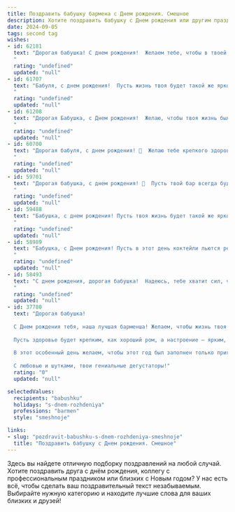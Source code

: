 ```yaml
---
title: Поздравить бабушку бармена c Днем рождения. Смешное
description: Хотите поздравить бабушку c Днем рождения или другим праздником? Наш ИИ создаст незабываемое поздравление, а вы обязательно выделитесь среди других.  
date: 2024-09-05
tags: second tag
wishes:
- id: 62181
  text: "Дорогая бабушка! С днем рождения!  Желаем тебе, чтобы в твоей жизни было столько же ярких моментов, сколько коктейлей ты смешала за свою карьеру бармена! 🍹🥂🎉
  "
  rating: "undefined"
  updated: "null"
- id: 61707
  text: "Бабуля, с днем рождения!  Пусть жизнь твоя будет такой же яркой и искрящей, как коктейли, которые ты смешиваешь!  Желаем тебе  крепкого здоровья,  веселых клиентов и много-много  \"спасибо\" за вкуснейшие напитки! 🥂
  "
  rating: "undefined"
  updated: "null"
- id: 61208
  text: "Дорогая Бабушка, с Днем рождения!  Желаю, чтобы твоя жизнь была полна ярких моментов, как разноцветные коктейли, которые ты так мастерски готовишь. Пусть каждый день приносит новые \"шоты\" радости и \"длинные\" годы счастья!  🎂🍸🥂
  "
  rating: "undefined"
  updated: "null"
- id: 60700
  text: "Дорогая бабуля, с днем рождения! 🥂  Желаю тебе крепкого здоровья, чтобы ты ещё лет сто бодрячком за барной стойкой стояла и всех гостей своими фирменными коктейлями потчевала!  🎉  Пусть каждый день будет таким же сладким, как твоя любимая наливка, и веселым, как твой смех! 😜
  "
  rating: "undefined"
  updated: "null"
- id: 59701
  text: "Дорогая бабушка, с днем рождения! 🎉  Пусть твой бар всегда будет полон гостей, а коктейли — не менее яркими, чем твоя душа! 🥳🍷  Желаем тебе крепкого здоровья, море позитива и чтобы каждый день был \"дайкири\" от забот! 😉
  "
  rating: "undefined"
  updated: "null"
- id: 59488
  text: "Бабушка, с днем рождения! Пусть твоя жизнь будет такой же яркой и искрящейся, как коктейли, которые ты умеешь готовить! 🥳  Помни, что ты -  лучший бармен в мире, и все, кто тебя знает,  готовы пить за твое здоровье! 🥂
  "
  rating: "undefined"
  updated: "null"
- id: 58989
  text: "Бабушка, с Днем рождения! Пусть в этот день коктейли льются рекой,  а твои любимые клиенты будут особенно щедры на чаевые! 😉  И помни: быть барменом — это не работа, а настоящее искусство, а ты в этом искусстве — мастер! 🎉
  "
  rating: "undefined"
  updated: "null"
- id: 58493
  text: "С днем рождения, дорогая бабушка!  Надеюсь, тебе хватит сил, чтобы сегодня за стойкой постоять,  не забывай, что \"коктейль молодости\" – это не миф, а реальность, особенно в твоем случае!  😉
  "
  rating: "undefined"
  updated: "null"
- id: 37780
  text: "Дорогая бабушка!
  
  С Днем рождения тебя, наша лучшая барменша! Желаем, чтобы жизнь твоя была такой же насыщенной, как коктейль \"Май Тай\", а каждый твой день – шейкером счастья, полный радости и веселья!
  
  Пусть здоровье будет крепким, как хороший ром, а настроение – ярким, как вкусный мохито! Не забывай, что ты – самый искусный миксолог в нашей семейной баре, и твой рецепт дружбы и любви всегда приприготовлен на готове!
  
  В этот особенный день желаем, чтобы этот год был заполнен только приятными ингредиентами: смехом, радостью и, конечно, немножко экзотики!
  
  С любовью и шутками, твои гениальные дегустаторы!"
  rating: "0"
  updated: "null"

selectedValues:
  recipients: "babushku"
  holidays: "s-dnem-rozhdeniya"
  professions: "barmen"
  style: "smeshnoje"

links:
- slug: "pozdravit-babushku-s-dnem-rozhdeniya-smeshnoje"
  title: "Поздравить бабушку c Днем рождения. Смешное"
---
```


Здесь вы найдете отличную подборку поздравлений на любой случай. 
Хотите поздравить друга с днём рождения, коллегу с профессиональным праздником или близких с Новым годом? У нас есть всё, чтобы сделать ваш поздравительный текст незабываемым. Выбирайте нужную категорию и находите лучшие слова для ваших близких и друзей!
